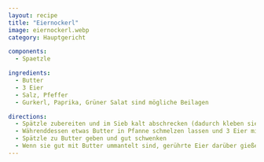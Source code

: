 ```yaml
---
layout: recipe
title: "Eiernockerl"
image: eiernockerl.webp
category: Hauptgericht

components:
  - Spaetzle

ingredients:
  - Butter
  - 3 Eier
  - Salz, Pfeffer
  - Gurkerl, Paprika, Grüner Salat sind mögliche Beilagen

directions:
  - Spätzle zubereiten und im Sieb kalt abschrecken (dadurch kleben sie nicht so aneinander)
  - Währenddessen etwas Butter in Pfanne schmelzen lassen und 3 Eier mit Salz und Pfeffer verquirlen
  - Spätzle zu Butter geben und gut schwenken
  - Wenn sie gut mit Butter ummantelt sind, gerührte Eier darüber gießen und umrühren bis das Ei stockt
---
```

